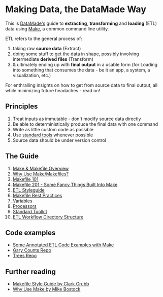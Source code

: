 # Making Data, the DataMade Way

This is [DataMade's](http://datamade.us) guide to **extracting**, **transforming** and **loading** (ETL) data using [Make](http://en.wikipedia.org/wiki/Make_%28software%29), a common command line utility.

ETL refers to the general process of:

1. taking raw **source data** (Extract)
2. doing some stuff to get the data in shape, possibly involving intermediate **derived files** (Transform)
3. & ultimately ending up with **final output** in a usable form (for Loading into something that consumes the data - be it an app, a system, a visualization, etc.)

For enthralling insights on how to get from source data to final output, all while minimizing future headaches - read on!

## Principles

1. Treat inputs as immutable - don't modify source data directly
2. Be able to deterministically produce the final data with one command 
3. Write as little custom code as possible 
4. Use [standard tools](https://github.com/datamade/data-making-guidelines/blob/master/styleguide.md#4-standard-toolkit) whenever possible
5. Source data should be under version control

## The Guide

1. [Make & Makefile Overview](https://github.com/datamade/data-making-guidelines/blob/master/make.md)
  1. [Why Use Make/Makefiles?](https://github.com/datamade/data-making-guidelines/blob/master/make.md#1-why-use-makemakefiles)
  2. [Makefile 101](https://github.com/datamade/data-making-guidelines/blob/master/make.md#2-makefile-101)
  3. [Makefile 201 - Some Fancy Things Built Into Make](https://github.com/datamade/data-making-guidelines/blob/master/make.md#3-makefile-201---some-fancy-things-built-into-make)
2. [ETL Styleguide](https://github.com/datamade/data-making-guidelines/blob/master/styleguide.md)
  1. [Makefile Best Practices](https://github.com/datamade/data-making-guidelines/blob/master/styleguide.md#1-makefile-best-practices)
  2. [Variables](https://github.com/datamade/data-making-guidelines/blob/master/styleguide.md#2-variables)
  3. [Processors](https://github.com/datamade/data-making-guidelines/blob/master/styleguide.md#3-processors)
  4. [Standard Toolkit](https://github.com/datamade/data-making-guidelines/blob/master/styleguide.md#4-standard-toolkit)
  5. [ETL Workflow Directory Structure](https://github.com/datamade/data-making-guidelines/blob/master/styleguide.md#5-etl-workflow-directory-structure)

## Code examples
- [Some Annotated ETL Code Examples with Make](http://datamade.github.io/data-making-guidelines/)
- [Gary Counts Repo](https://github.com/datamade/gary-counts-data)
- [Trees Repo](https://github.com/fgregg/trees)

## Further reading
- [Makefile Style Guide by Clark Grubb](http://clarkgrubb.com/makefile-style-guide#data-workflows)
- [Why Use Make by Mike Bostock](http://bost.ocks.org/mike/make/)
